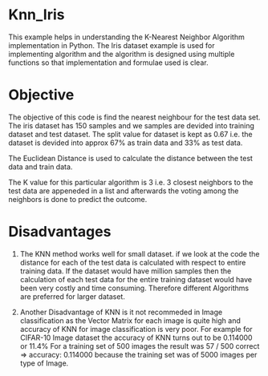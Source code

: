 # Knn_Iris

This example helps in understanding the K-Nearest Neighbor Algorithm implementation in Python. The Iris dataset example is used for implementing algorithm and the algorithm is designed using multiple functions so that implementation and formulae used is clear.

# Objective

The objective of this code is find the nearest neighbour for the test data set. The iris dataset has 150 samples and we samples are devided into training dataset and test dataset. The split value for dataset is kept as 0.67 i.e. the dataset is devided into approx 67% as train data and 33% as test data.

The Euclidean Distance is used to calculate the distance between the test data and train data.

The K value for this particular algorithm is 3 i.e. 3 closest neighbors to the test data are appeneded in a list and afterwards the voting among the neighbors is done to predict the outcome. 

# Disadvantages

1. The KNN method works well for small dataset. if we look at the code the distance for each of the test data is calculated with respect to entire training data. If the dataset would have million samples then the calculation of each test data for the entire training dataset would have been very costly and time consuming. Therefore different Algorithms are preferred for larger dataset.

2. Another Disadvantage of KNN is it not recommeded in Image classification as the Vector Matrix for each image is quite high and accuracy of KNN for image classification is very poor. For example for CIFAR-10 Image dataset the accuracy of KNN turns out to be 0.114000 or 11.4% For a training set of 500 images the result was 57 / 500 correct => accuracy: 0.114000 because the training set was of 5000 images per type of Image.
